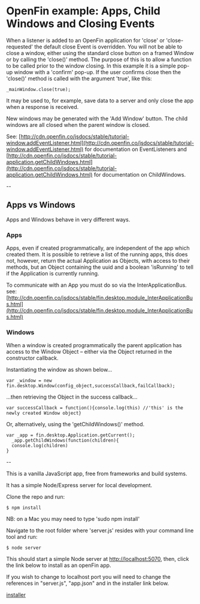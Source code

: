 # OpenFin example: Apps, Child Windows and Closing Events 

When a listener is added to an OpenFin application for 'close' or 'close-requested' the default close Event is overridden. You will not be able to close a window, either using the standard close button on a framed Window or by calling the 'close()' method. The purpose of this is to allow a function to be called prior to the window closing. In this example it is a simple pop-up window with a 'confirm' pop-up. If the user confirms close then the 'close()' method is called with the argument 'true', like this:

```
_mainWindow.close(true);
```  
It may be used to, for example, save data to a server and only close the app when a response is received.

New windows may be generated with the 'Add Window' button. The child windows are all closed when the parent window is closed.

See: [http://cdn.openfin.co/jsdocs/stable/tutorial-window.addEventListener.html](http://cdn.openfin.co/jsdocs/stable/tutorial-window.addEventListener.html) for documentation on EventListeners and [http://cdn.openfin.co/jsdocs/stable/tutorial-application.getChildWindows.html](http://cdn.openfin.co/jsdocs/stable/tutorial-application.getChildWindows.html) for documentation on ChildWindows.

--
## Apps vs Windows

Apps and Windows behave in very different ways.

### Apps

Apps, even if created programmatically, are independent of the app which created them. It is possible to retrieve a list of the running apps, this does not, however, return the actual Application as Objects, with access to their methods, but an Object containing the uuid and a boolean 'isRunning' to tell if the Application is currently running.

To communicate with an App you must do so via the InterApplicationBus. see: [http://cdn.openfin.co/jsdocs/stable/fin.desktop.module_InterApplicationBus.html](http://cdn.openfin.co/jsdocs/stable/fin.desktop.module_InterApplicationBus.html)

### Windows

When a window is created programmatically the parent application has access to the Window Object – either via the Object returned in the constructor callback.

Instantiating the window as shown below...

```
var _window = new fin.desktop.Window(config_object,successCallback,failCallback);
```
...then retrieving the Object in the success callback...

```
var successCallback = function(){console.log(this) //'this' is the newly created Window object}
```
Or, alternatively, using the 'getChildWindows()' method.

```
var _app = fin.desktop.Application.getCurrent();
  _app.getChildWindows(function(children){
  console.log(children)
}
```
--

This is a vanilla JavaScript app, free from frameworks and build systems.

It has a simple Node/Express server for local development.

Clone the repo and run:

```
$ npm install
```
NB: on a Mac you may need to type 'sudo npm install'

Navigate to the root folder where 'server.js' resides with your command line tool and run:

```
$ node server
```

This should start a simple Node server at [http://localhost:5070](http://localhost:5070), then, click the link below to install as an openFin app.

If you wish to change to localhost port you will need to change the references in "server.js", "app.json" and in the installer link below.

[installer](https://dl.openfin.co/services/download?fileName=openfin_closing_events&config=http://localhost:5070/app.json)
